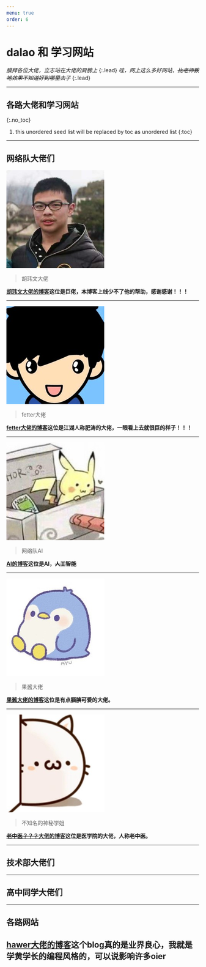```yaml
---
menu: true
order: 6
---
```


# dalao 和 学习网站
  *膜拜各位大佬，立志站在大佬的肩膀上*
 {:.lead}
  *哇，网上这么多好网站，~~比老师教地效果不知道好到哪里去了~~*
 {:.lead}

--------

## 各路大佬和学习网站
{:.no_toc}
1. this unordered seed list will be replaced by toc as unordered list
{:toc}

-----------
## 网络队大佬们
 
  ![胡玮文大佬](/assets/img/dalao/hww256.jpg)
 >胡玮文大佬

  **[胡玮文大佬的博客](https://www.huww98.cn/)这位是巨佬，本博客上线少不了他的帮助，感谢感谢！！！**
 
 ----

  ![fetter大佬](/assets/img/dalao/fetter256.jpg)
 >fetter大佬

  **[fetter大佬的博客](http://fettergr.cn/wordpress/)这位是江湖人称肥涛的大佬，一眼看上去就很巨的样子！！！**


----

  ![AI大佬](/assets/img/dalao/ai256.jpg)
 >网络队AI

  **[AI的博客](https://xzclip.cn/)这位是AI，~~人工智能~~**


----

  ![果酱大佬](/assets/img/dalao/gj256.jpg)
 >果酱大佬

  **[果酱大佬的博客](https://www.guohere.com/)这位是有点~~腼腆可爱~~的大佬。**

----

  ![~~老中医？？？~~](/assets/img/dalao/lzy256.jpg)
 >不知名的神秘学姐

  **[~~老中医？？？~~大佬的博客](https://k-h-a-s.cn/)这位是医学院的大佬，人称~~老中医~~。**

----

## 技术部大佬们
  
---

## 高中同学大佬们

----
## 各路网站
**[hawer大佬的博客](http://hzwer.com)这个blog真的是业界良心，我就是学黄学长的编程风格的，可以说影响许多oier**
----